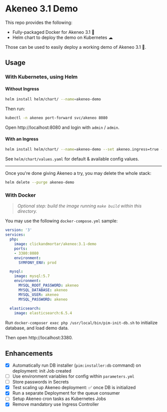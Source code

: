 # Akeneo 3.1 Demo

This repo provides the following:

* Fully-packaged Docker for Akeneo 3.1 🐳
* Helm chart to deploy the demo on Kubernetes ☁

Those can be used to easily deploy a working demo of Akeneo 3.1 🚀.

## Usage

### With Kubernetes, using Helm

#### Without Ingress

```bash
helm install helm/chart/ --name=akeneo-demo
```

Then run:

```bash
kubectl -n akeneo port-forward svc/akeneo 8080
```

Open http://localhost:8080 and login with `admin` / `admin`.

#### With an Ingress

```bash
helm install helm/chart/ --name=akeneo-demo --set akeneo.ingress=true --set akeneo.hostname=my.host.name
```

See `helm/chart/values.yaml` for default & available config values.

---

Once you're done giving Akeneo a try, you may delete the whole stack:

```bash
helm delete --purge akeneo-demo
```

### With Docker

> _Optional step: build the image running `make build` within this directory._

You may use the following `docker-compose.yml` sample:

```yaml
version: '3'
services:
  php:
    image: clickandmortar/akeneo:3.1-demo
    ports:
    - 3380:8080
    environment:
      SYMFONY_ENV: prod

  mysql:
    image: mysql:5.7
    environment:
      MYSQL_ROOT_PASSWORD: akeneo
      MYSQL_DATABASE: akeneo
      MYSQL_USER: akeneo
      MYSQL_PASSWORD: akeneo
  
  elasticsearch:
    image: elasticsearch:6.5.4
```

Run `docker-composer exec php /usr/local/bin/pim-init-db.sh` to initialize database, and load demo data.

Then open http://localhost:3380.

## Enhancements

- [x] Automatically run DB installer (`pim:installer:db` command) on deployment: init Job created
- [ ] Use environment variables for config within `parameters.yml`
- [ ] Store passwords in Secrets
- [x] Test scaling up Akeneo deployment: ✅ once DB is initialized
- [x] Run a separate Deployment for the queue consumer
- [ ] Setup Akeneo cron tasks as Kubernetes Jobs
- [x] Remove mandatory use Ingress Controller
